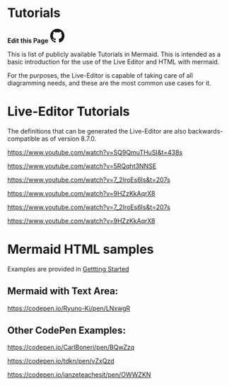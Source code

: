 # Tutorials
**Edit this Page** [![N|Solid](./img/GitHub-Mark-32px.png)](https://github.com/mermaid-js/mermaid/blob/develop/doc/Tutorials.md)

This is  list of publicly available Tutorials in Mermaid. This is intended as a basic introduction for the use of the Live Editor and HTML with mermaid.  

For the purposes, the Live-Editor is capable of taking care of all diagramming needs, and these are the most common use cases for it. 


# Live-Editor Tutorials
The definitions that can be generated the Live-Editor are also backwards-compatible as of version 8.7.0. 

https://www.youtube.com/watch?v=SQ9QmuTHuSI&t=438s

https://www.youtube.com/watch?v=5RQqht3NNSE

https://www.youtube.com/watch?v=7_2IroEs6Is&t=207s

https://www.youtube.com/watch?v=9HZzKkAqrX8

https://www.youtube.com/watch?v=7_2IroEs6Is&t=207s

https://www.youtube.com/watch?v=9HZzKkAqrX8

# Mermaid HTML samples
Examples are provided in [Gettting Started](./docs/n00b-gettingStarted.md)

## Mermaid with Text Area: 

https://codepen.io/Ryuno-Ki/pen/LNxwgR 

## Other CodePen Examples: 
https://codepen.io/CarlBoneri/pen/BQwZzq

https://codepen.io/tdkn/pen/vZxQzd

https://codepen.io/janzeteachesit/pen/OWWZKN
